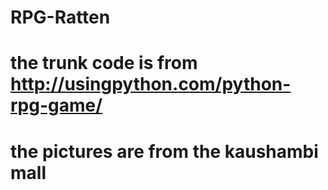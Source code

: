 # RPG-Ratten

# the trunk code is from http://usingpython.com/python-rpg-game/
# the pictures are from the kaushambi mall